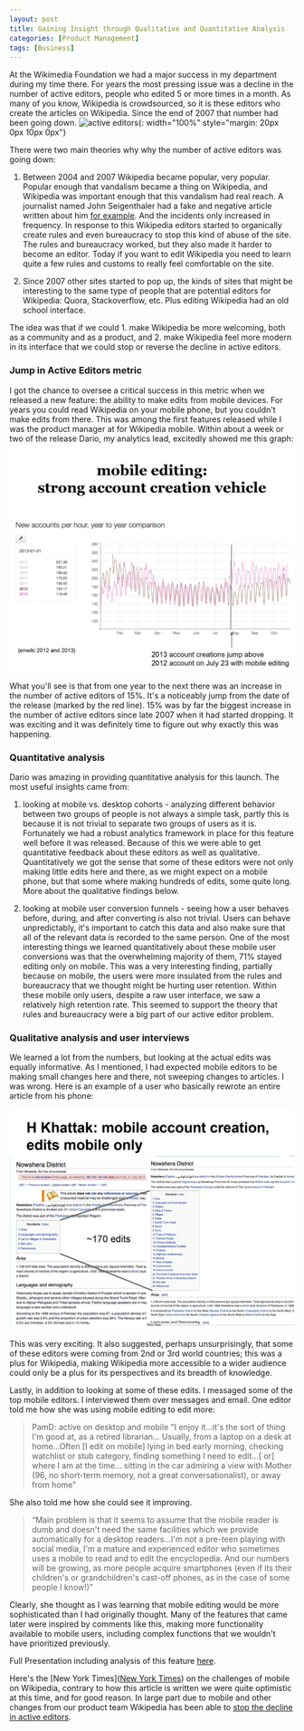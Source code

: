 ```yaml
---
layout: post
title: Gaining Insight through Qualitative and Quantitative Analysis
categories: [Product Management]
tags: [Business]
---
```


At the Wikimedia Foundation we had a major success in my department during my time there. For years the most pressing issue was a decline in the number of active editors, people who edited 5 or more times in a month. As many of you know, Wikipedia is crowdsourced, so it is these editors who create the articles on Wikipedia. Since the end of 2007 that number had been going down.
![active editors](https://stats.wikimedia.org/EN/PlotEditorsEN.png){: width="100%" style="margin: 20px 0px 10px 0px"}

There were two main theories why why the number of active editors was going down:
1. Between 2004 and 2007 Wikipedia became popular, very popular. Popular enough that vandalism became a thing on Wikipedia, and Wikipedia was important enough that this vandalism had real reach. A journalist named John Seigenthaler had a fake and negative article written about him [for example](https://en.wikipedia.org/wiki/List_of_Wikipedia_controversies#2005). And the incidents only increased in frequency. In response to this Wikipedia editors started to organically create rules and even bureaucracy to stop this kind of abuse of the site. The rules and bureaucracy worked, but they also made it harder to become an editor. Today if you want to edit Wikipedia you need to learn quite a few rules and customs to really feel comfortable on the site.

2. Since 2007 other sites started to pop up, the kinds of sites that might be interesting to the same type of people that are potential editors for Wikipedia: Quora, Stackoverflow, etc. Plus editing Wikipedia had an old school interface.

The idea was that if we could 1. make Wikipedia be more welcoming, both as a community and as a product, and 2. make Wikipedia feel more modern in its interface that we could stop or reverse the decline in active editors.

### Jump in Active Editors metric
I got the chance to oversee a critical success in this metric when we released a new feature: the ability to make edits from mobile devices. For years you could read Wikipedia on your mobile phone, but you couldn't make edits from there. This was among the first features released while I was the product manager at for Wikipedia mobile. Within about a week or two of the release Dario, my analytics lead, excitedly showed me this graph:

![active editors increase](/assets/mobile_contrib_pg1.jpg)

What you'll see is that from one year to the next there was an increase in the number of active editors of 15%. It's a noticeably jump from the date of the release (marked by the red line). 15% was by far the biggest increase in the number of active editors since late 2007 when it had started dropping. It was exciting and it was definitely time to figure out why exactly this was happening.

### Quantitative analysis
Dario was amazing in providing quantitative analysis for this launch. The most useful insights came from:

1. looking at mobile vs. desktop cohorts - analyzing different behavior between two groups of people is not always a simple task, partly this is because it is not trivial to separate two groups of users as it is. Fortunately we had a robust analytics framework in place for this feature well before it was released. Because of this we were able to get quantitative feedback about these editors as well as qualitative. Quantitatively we got the sense that some of these editors were not only making little edits here and there, as we might expect on a mobile phone, but that some where making hundreds of edits, some quite long. More about the qualitative findings below.

2. looking at mobile user conversion funnels - seeing how a user behaves before, during, and after converting is also not trivial. Users can behave unpredictably, it's important to catch this data and also make sure that all of the relevant data is recorded to the same person. One of the most interesting things we learned quantitatively about these mobile user conversions was that the overwhelming majority of them, 71% stayed editing only on mobile. This was a very interesting finding, partially because on mobile, the users were more insulated from the rules and bureaucracy that we thought might be hurting user retention. Within these mobile only users, despite a raw user interface, we saw a relatively high retention rate. This seemed to support the theory that rules and bureaucracy were a big part of our active editor problem.

### Qualitative analysis and user interviews
We learned a lot from the numbers, but looking at the actual edits was equally informative. As I mentioned, I had expected mobile editors to be making small changes here and there, not sweeping changes to articles. I was wrong. Here is an example of a user who basically rewrote an entire article from his phone:

![nowshera article](/assets/mobile_contrib_pg15.jpg)

This was very exciting. It also suggested, perhaps unsurprisingly, that some of these editors were coming from 2nd or 3rd world countries; this was a plus for Wikipedia, making Wikipedia more accessible to a wider audience could only be a plus for its perspectives and its breadth of knowledge.

Lastly, in addition to looking at some of these edits. I messaged some of the top mobile editors. I interviewed them over messages and email. One editor told me how she was using mobile editing to edit more:

> PamD: active on desktop and mobile
> "I enjoy it...it's the sort of thing I'm good at, as a retired librarian... Usually, from a laptop on a desk at home...Often [I edit on mobile] lying in bed early morning, checking watchlist or stub category, finding something I need to edit...[ or] where I am at the time... sitting in the car admiring a view with Mother (96, no short-term memory, not a great conversationalist), or away from home”

She also told me how she could see it improving.
> “Main problem is that it seems to assume that the mobile reader is dumb and doesn't need the same facilities which we provide automatically for a desktop readers...I'm not a pre-teen playing with social media, I'm a mature and experienced editor who sometimes uses a mobile to read and to edit the encyclopedia. And our numbers will be growing, as more people acquire smartphones (even if its their children's or grandchildren's cast-off phones, as in the case of some people I know!)"

Clearly, she thought as I was learning that mobile editing would be more sophisticated than I had originally thought. Many of the features that came later were inspired by comments like this, making more functionality available to mobile users, including complex functions that we wouldn't have prioritized previously.

Full Presentation including analysis of this feature [here](/assets/Mobile_Contributions_Quarterly_Review_10-2013.pdf).

Here's the [New York Times]([New York Times](https://www.nytimes.com/2014/02/10/technology/wikipedia-vs-the-small-screen.html)) on the challenges of mobile on Wikipedia, contrary to how this article is written we were quite optimistic at this time, and for good reason. In large part due to mobile and other changes from our product team Wikipedia has been able to [stop the decline in active editors](https://blog.wikimedia.org/2015/09/25/wikipedia-editor-numbers/).
